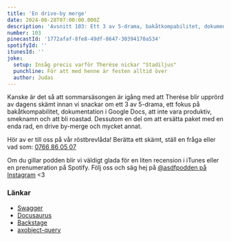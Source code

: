 ```yaml
---
title: 'En drive-by merge'
date: 2024-06-28T07:00:00.000Z
description: 'Avsnitt 103: Ett 3 av 5-drama, bakåtkompabilitet, dokumentation i Google Docs, att inte vara produktiv, smeknamn, att bli roastad och mycket annat.'
number: 103
pinecastId: '1772afaf-8fe8-49df-8647-30394170a534'
spotifyId: ''
itunesId: ''
joke:
  setup: Insåg precis varför Therése nickar "Stadiljus"
  punchline: För att med henne är festen alltid över
  author: Judas
---
```


Kanske är det så att sommarsäsongen är igång med att Therése blir upprörd av dagens skämt innan vi snackar om ett 3 av 5-drama, ett fokus på bakåtkompabilitet, dokumentation i Google Docs, att inte vara produktiv, smeknamn och att bli roastad. Dessutom en del om att ersätta paket med en enda rad, en drive by-merge och mycket annat.

Hör av er till oss på vår röstbrevlåda! Berätta ett skämt, ställ en fråga eller vad som: [0766 86 05 07](tel:+46766860507)

Om du gillar podden blir vi väldigt glada för en liten recension i iTunes eller en prenumeration på Spotify. Följ oss och säg hej på [@asdfpodden på Instagram](https://www.instagram.com/asdfpodden/) &lt;3

### Länkar

- [Swagger](https://swagger.io/)
- [Docusaurus](https://docusaurus.io/)
- [Backstage](https://backstage.io/)
- [axobject-query](https://github.com/A11yance/axobject-query)
